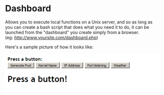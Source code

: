 # Dashboard
Allows you to execute local functions on a Unix server, and so as long as you can create a bash script that does what you need it to do, it can be launched from the "dashboard" you create simply from a browser.<br />
(eg: http://www.yoursite.com/dashboard.php)

Here's a sample picture of how it looks like:

![Sample dashboard](https://github.com/nastavnjc/dashboard/blob/master/dashboard.png)
